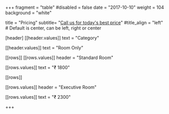 +++
fragment = "table"
#disabled = false
date = "2017-10-10"
weight = 104
background = "white"

title = "Pricing"
subtitle= "[Call us for today's best price](tel:7016825702)"
#title_align = "left" # Default is center, can be left, right or center


  
[header]
  [[header.values]]
    text = "Category"

  [[header.values]]
    text = "Room Only"




[[rows]]
  [[rows.values]]
    header = "Standard Room"

  [[rows.values]]
    text = "₹ 1800"



[[rows]]

[[rows.values]]
    header = "Executive Room"

  [[rows.values]]
    text = "₹ 2300"

 
    



+++